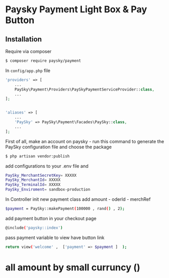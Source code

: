 
# Paysky Payment Light Box & Pay Button

## Installation
Require via composer

```bash
$ composer require paysky/payment
```

In `config/app.php` file

```php
'providers' => [
    ...
    PaySky\Payment\Providers\PaySkyPaymentServiceProvider::class,
    ...
];


'aliases' => [
    ...
    'PaySky' => PaySky\Payment\Facades\PaySky::class,
    ...
];

```

First of all, make an account on paysky -  run this command to generate the PaySky configuration file and choose the package
```bash
$ php artisan vendor:publish  
```
add configurations to your .env file and 
```bash
PaySky_MerchantSecretKey= XXXXX
PaySky_MerchantId= XXXXX
PaySky_TerminalId= XXXXX
PaySky_Enviroment= sandbox-production   
```


In Controller init new payment class add amount - oderId - merchRef
```bash
$payment = PaySky::makePayment(100000 , rand() , 2);

```
add payment button in your checkout page
```bash
@include('paysky::index')
```


pass payment variable to view have button link

```bash
return view('welcome' ,  ['payment' => $payment ]  );

```

# all amount by small curruncy ()
